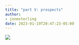 ```yaml
---
title: "part V: prospects"
author:
- jonmsterling
date: 2023-01-19T20:47:23-05:00
---
```


![](jms-0019)
